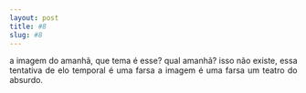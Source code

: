 ```yaml
---
layout: post
title: #8
slug: #8
---
```


<p class="description" style="text-align: justify;">
a imagem do amanhã, que tema é esse? qual amanhã? isso não existe, essa tentativa de elo temporal é uma farsa a imagem é uma farsa um teatro do absurdo.
